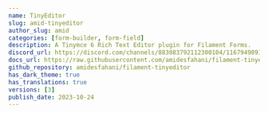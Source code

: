 ```yaml
---
name: TinyEditor
slug: amid-tinyeditor
author_slug: amid
categories: [form-builder, form-field]
description: A Tinymce 6 Rich Text Editor plugin for Filament Forms.
discord_url: https://discord.com/channels/883083792112300104/1167949891318845440
docs_url: https://raw.githubusercontent.com/amidesfahani/filament-tinyeditor/1.x/README.md
github_repository: amidesfahani/filament-tinyeditor
has_dark_theme: true
has_translations: true
versions: [3]
publish_date: 2023-10-24
---
```


